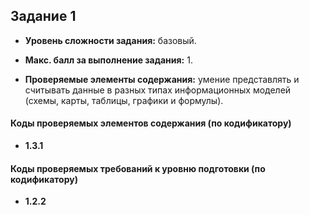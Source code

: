 ## Задание 1

* **Уровень сложности задания:** базовый.
* **Макс. балл за выполнение задания:** 1.

* **Проверяемые элементы содержания:** умение представлять и считывать данные в разных типах
 информационных моделей (схемы, карты, таблицы, графики
 и формулы).

#### Коды проверяемых элементов содержания (по кодификатору)
* **1.3.1**

#### Коды проверяемых требований к уровню подготовки (по кодификатору)
* **1.2.2**
